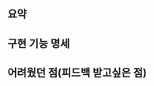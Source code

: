 ## 요약
<!-- 전체적인 내용을 요약해서 적어주세요! -->

## 구현 기능 명세
<!-- 구현한 내용을 상세하게 적어주세요! -->

## 어려웠던 점(피드백 받고싶은 점)
<!-- 없다면 없음으로 적으면 됩니다! 팀원이 확인해줬으면 하는 부분이 있다면 적어주세요! -->
